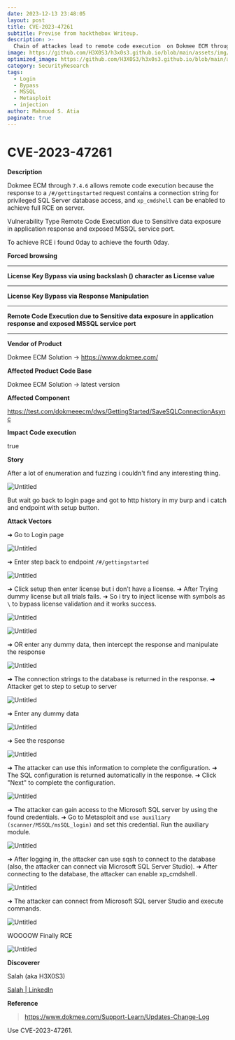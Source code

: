 ```yaml
---
date: 2023-12-13 23:48:05
layout: post
title: CVE-2023-47261
subtitle: Previse from hackthebox Writeup.
description: >-
  Chain of attackes lead to remote code execution  on Dokmee ECM through 7.4.6 
image: https://github.com/H3X0S3/h3x0s3.github.io/blob/main/assets/img/CVE/DCM.png?raw=true
optimized_image: https://github.com/H3X0S3/h3x0s3.github.io/blob/main/assets/img/CVE/DCM.png
category: SecurityResearch
tags:
  - Login
  - Bypass
  - MSSQL
  - Metasploit
  - injection
author: Mahmoud S. Atia
paginate: true
---
```


# CVE-2023-47261

**Description**

Dokmee ECM through `7.4.6` allows remote code execution because the response to a `/#/gettingstarted` request contains a connection string for privileged SQL Server database access, and `xp_cmdshell` can be enabled to achieve full RCE on server.

Vulnerability Type  Remote Code Execution due to Sensitive data exposure in application response and exposed MSSQL service port.

To achieve RCE i found 0day to achieve the fourth 0day.

**Forced browsing**

---

**License Key Bypass via using backslash (\) character as License value**

---

**License Key Bypass via Response Manipulation**

---

**Remote Code Execution due to Sensitive data exposure in application response and exposed MSSQL service port**

---

**Vendor of Product**

 Dokmee ECM Solution → https://www.dokmee.com/

**Affected Product Code Base**

 Dokmee ECM Solution → latest version

**Affected Component**

https://test.com/dokmeeecm/dws/GettingStarted/SaveSQLConnectionAsync

**Impact Code execution**

 true

**Story**

After a lot of enumeration and fuzzing i couldn't find any interesting thing.

![Untitled](https://github.com/H3X0S3/h3x0s3.github.io/blob/main/assets/img/CVE/Untitled.gif?raw=true)

But wait go back to login page and got to http history in my burp and i catch and endpoint with setup button.

**Attack Vectors**

➜ Go to Login page 

![Untitled](https://github.com/H3X0S3/h3x0s3.github.io/blob/main/assets/img/CVE/Untitled.png?raw=true)

➜ Enter step back to endpoint `/#/gettingstarted` 

![Untitled](https://github.com/H3X0S3/h3x0s3.github.io/blob/main/assets/img/CVE/Untitled%201.png?raw=true)

➜ Click setup then enter license but i don’t have a license. 
➜ After Trying dummy license but all trials fails.
➜ So i try to inject license with symbols as `\` to bypass license validation and it works success.

![Untitled](https://github.com/H3X0S3/h3x0s3.github.io/blob/main/assets/img/CVE/Untitled%202.png?raw=true)

![Untitled](https://github.com/H3X0S3/h3x0s3.github.io/blob/main/assets/img/CVE/Untitled%201.gif?raw=true)

➜ OR enter any dummy data, then intercept the response and manipulate the response

![Untitled](https://github.com/H3X0S3/h3x0s3.github.io/blob/main/assets/img/CVE/Untitled%202.png?raw=true)

➜ The connection strings to the database is returned in the response.
➜ Attacker get to step to setup to server 

![Untitled](https://github.com/H3X0S3/h3x0s3.github.io/blob/main/assets/img/CVE/Untitled%204.png?raw=true)

➜ Enter any dummy data

![Untitled](https://github.com/H3X0S3/h3x0s3.github.io/blob/main/assets/img/CVE/Untitled%205.png?raw=true)

➜ See the response 

![Untitled](https://github.com/H3X0S3/h3x0s3.github.io/blob/main/assets/img/CVE/Untitled%206.png?raw=true)

➜ The attacker can use this information to complete the configuration.
➜ The SQL configuration is returned automatically in the response.
➜ Click "Next" to complete the configuration.

![Untitled](https://github.com/H3X0S3/h3x0s3.github.io/blob/main/assets/img/CVE/Untitled%207.png?raw=true)

➜ The attacker can gain access to the Microsoft SQL server by using the found credentials.
➜ Go to Metasploit and `use auxiliary (scanner/MSSQL/msSQL_login)` and set this credential. Run the auxiliary module.

![Untitled](https://github.com/H3X0S3/h3x0s3.github.io/blob/main/assets/img/CVE/Untitled%208.png?raw=true)

➜ After logging in, the attacker can use sqsh to connect to the database (also, the attacker can connect via Microsoft SQL Server Studio).
➜ After connecting to the database, the attacker can enable xp_cmdshell.

![Untitled](https://github.com/H3X0S3/h3x0s3.github.io/blob/main/assets/img/CVE/Untitled%209.png?raw=true)

➜ The attacker can connect from Microsoft SQL server Studio and execute commands.

![Untitled](https://github.com/H3X0S3/h3x0s3.github.io/blob/main/assets/img/CVE/Untitled%2010.png?raw=true)

WOOOOW Finally RCE 

![Untitled](https://github.com/H3X0S3/h3x0s3.github.io/blob/main/assets/img/CVE/Untitled%202.gif?raw=true)

**Discoverer**

Salah (aka H3X0S3)

[Salah | LinkedIn](https://www.linkedin.com/in/h3x0s3/)

**Reference**

> https://www.dokmee.com/Support-Learn/Updates-Change-Log

Use CVE-2023-47261.

